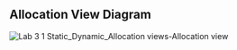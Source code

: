 ## Allocation View Diagram
![Lab 3 1  Static_Dynamic_Allocation views-Allocation view](https://user-images.githubusercontent.com/69918609/134770704-649a47ae-837a-4856-beb4-bfd72bed6a1f.jpg)
